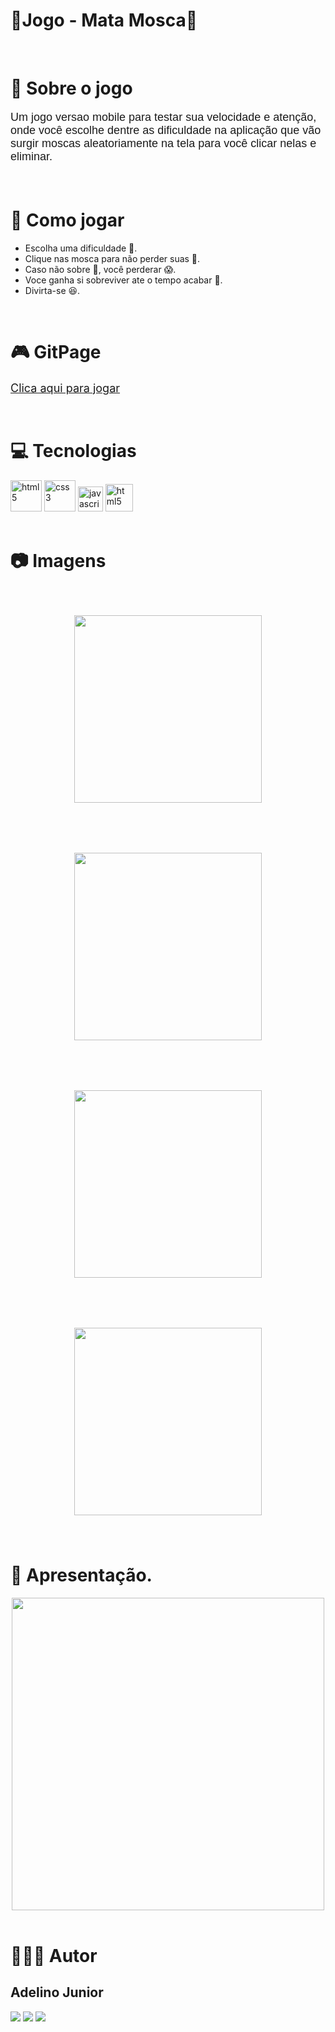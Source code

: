 # 🦟Jogo - Mata Mosca🦟

<br>

# 🦟 Sobre o jogo

<p style="font-size: 18px; font-family: 'Poppins', sans-serif">Um jogo versao mobile para testar sua velocidade e atenção, onde você escolhe dentre as dificuldade na aplicação que vão surgir moscas aleatoriamente na tela para você clicar nelas e eliminar.</p>

<br>

# 📕 Como jogar

- Escolha uma dificuldade 🤔.
- Clique nas mosca para não perder suas 💖.
- Caso não sobre 💖, você perderar 😱.
- Voce ganha si sobreviver ate o tempo acabar 🏅.
- Divirta-se 😆.

<br>

# 🎮 GitPage

<a style="font-size: 18px" href="https://adelinojnr.github.io/jogo-mata-mosca/Index.html">Clica aqui para jogar</a>

<br>

# 💻 Tecnologias

<div>
  <img src="https://raw.githubusercontent.com/devicons/devicon/master/icons/html5/html5-original-wordmark.svg" alt="html5" width="50" height="50"/>
  <img src="https://raw.githubusercontent.com/devicons/devicon/master/icons/css3/css3-original-wordmark.svg" alt="css3" width="50" height="50"/>
  <img height="40" width="40" src="https://raw.githubusercontent.com/github/explore/80688e429a7d4ef2fca1e82350fe8e3517d3494d/topics/javascript/javascript.png" alt="javascript"/>
  <img src="https://raw.githubusercontent.com/devicons/devicon/master/icons/bootstrap/bootstrap-plain-wordmark.svg" alt="html5" width="44" height="44"/>
</div>

<br>

# 📷 Imagens

<div>
  <div style="text-align: center">
    <img style="margin: 40px" width="300" src="./img/paginaMenu.png">
    <img style="margin: 40px" width="300" src="./img/paginaVitoria.png">
  </div>
  <div style="text-align: center">
    <img style="margin: 40px" width="300" src="./img/paginaJogo.png">
    <img style="margin: 40px" width="300" src="./img/paginaDerrota.png">
  </div>
</div>

# 🎥 Apresentação.
<div style="text-align: center">
  <img width="500" src="./img/apresentacao.gif" />
</div>

<br>

# 🙋🏻‍♂️ Autor

## Adelino Junior

<a href="https://www.linkedin.com/in/adelinojr/"><img src="https://img.shields.io/badge/linkedin-0077B5.svg?style=for-the-badge&logo=linkedin&logoColor=white"></a>
<a href="https://github.com/AdelinoJnr"><img src="https://img.shields.io/badge/github-161616.svg?style=for-the-badge&logo=github&logoColor=white"></a>
<a href="mailto:adelinojunior96@gmail.com"><img src="https://img.shields.io/badge/e‑mail-D14836.svg?style=for-the-badge&logo=GMail&logoColor=white"></a>
